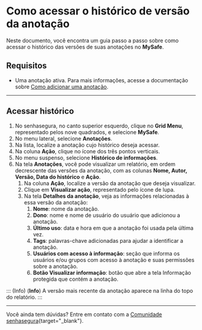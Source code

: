 # Como acessar o histórico de versão da anotação

Neste documento, você encontra um guia passo a passo sobre como acessar o histórico das versões de suas anotações no **MySafe**.

##  Requisitos

* Uma anotação ativa. Para mais informações, acesse a documentação sobre [Como adicionar uma anotação](/v3-33/docs/pt/mysafe-notes-add).

***
## Acessar histórico

1. No senhasegura, no canto superior esquerdo, clique no **Grid Menu**, representado pelos nove quadrados, e selecione **MySafe**.
2. No menu lateral, selecione **Anotações**.
3. Na lista, localize a anotação  cujo histórico deseja acessar.
4. Na coluna **Ação**, clique no ícone dos três pontos verticais.
5. No menu suspenso, selecione **Histórico de informações**.
6. Na tela **Anotações**, você pode visualizar um relatório, em ordem decrescente das versões da anotação, com as colunas **Nome, Autor, Versão, Data do histórico** e **Ação**.
    1. Na coluna **Ação**, localize a versão da anotação que deseja visualizar. 
    2. Clique em **Visualizar ação**, representado pelo ícone de lupa.
    3. Na tela **Detalhes da anotação**, veja as informações relacionadas à essa versão da anotação:
        1. **Nome**: nome da anotação.
        2. **Dono**: nome e nome de usuário do usuário que adicionou a anotação.
        3. **Último uso**: data e hora em que a anotação foi usada pela última vez.
        4. **Tags**: palavras-chave adicionadas para ajudar a identificar a anotação.
        5. **Usuários com acesso à informação**: seção que informa os usuários e/ou grupos com acesso à anotação e suas permissões sobre a anotação.
        6. **Botão Visualizar informação**: botão que abre a tela Informação protegida que contém a anotação.


::: (Info) (**Info**)
A versão mais recente da anotação aparece na linha do topo do relatório.
:::
***


Você ainda tem dúvidas? Entre em contato com a  [Comunidade senhasegura](https://community.senhasegura.io/){target="_blank"}.